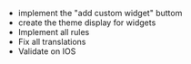 - implement the "add custom widget" buttom
- create the theme display for widgets
- Implement all rules
- Fix all translations
- Validate on IOS